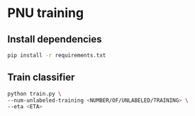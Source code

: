 # PNU training

## Install dependencies

```sh
pip install -r requirements.txt
```

## Train classifier

```sh
python train.py \
--num-unlabeled-training <NUMBER/OF/UNLABELED/TRAINING> \
--eta <ETA>
```
